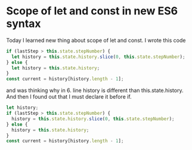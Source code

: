 # Scope of let and const in new ES6 syntax

Today I learned new thing about scope of let and const. I wrote this code

```javascript
if (lastStep > this.state.stepNumber) {
  let history = this.state.history.slice(0, this.state.stepNumber);
} else {
  let history = this.state.history;
}
const current = history[history.length - 1];
```

and was thinking why in 6. line history is different than this.state.history. And then I found out that I must declare it before if. 
```javascript
let history;
if (lastStep > this.state.stepNumber) {
  history = this.state.history.slice(0, this.state.stepNumber);
} else {
  history = this.state.history;
}
const current = history[history.length - 1];
```
